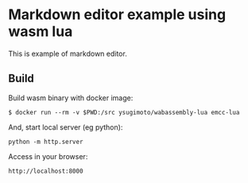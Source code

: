 # Markdown editor example using wasm lua

This is example of markdown editor.

## Build

Build wasm binary with docker image:

```
$ docker run --rm -v $PWD:/src ysugimoto/wabassembly-lua emcc-lua
```

And, start local server (eg python):

```
python -m http.server
```

Access in your browser:

```
http://localhost:8000
```


